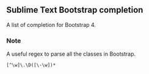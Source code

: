 ## Sublime Text Bootstrap completion

A list of completion for Bootstrap 4.

### Note

A useful regex to parse all the classes in Bootstrap.

```
[^\w]\.\D([\-\w])*
```
